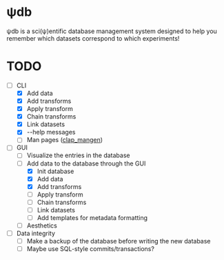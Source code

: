 # ψdb
ψdb is a sci(ψ)entific database management system designed to help you remember which datasets correspond to which experiments!

# TODO
* [ ] CLI
   - [x] Add data
   - [x] Add transforms
   - [x] Apply transform
   - [x] Chain transforms
   - [x] Link datasets
   - [x] --help messages
   - [ ] Man pages ([clap_mangen](https://github.com/clap-rs/clap/tree/master/clap_mangen))
* [ ] GUI
   - [ ] Visualize the entries in the database
   - [ ] Add data to the database through the GUI
      * [x] Init database
      * [x] Add data
      * [x] Add transforms
      * [ ] Apply transform
      * [ ] Chain transforms
      * [ ] Link datasets
      * [ ] Add templates for metadata formatting
   - [ ] Aesthetics
* [ ] Data integrity
    - [ ] Make a backup of the database before writing the new database
    - [ ] Maybe use SQL-style commits/transactions?